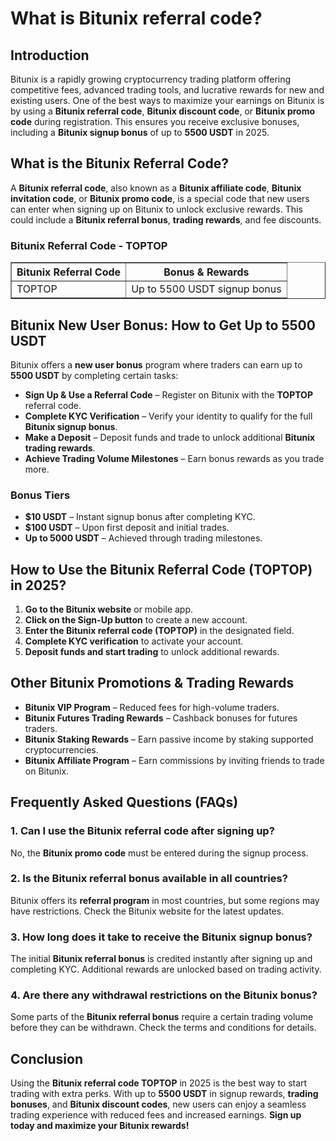 <h1>What is Bitunix referral code?</h1>
<h2>Introduction</h2>
<p>Bitunix is a rapidly growing cryptocurrency trading platform offering competitive fees, advanced trading tools, and lucrative rewards for new and existing users. One of the best ways to maximize your earnings on Bitunix is by using a <strong>Bitunix referral code</strong>, <strong>Bitunix discount code</strong>, or <strong>Bitunix promo code</strong> during registration. This ensures you receive exclusive bonuses, including a <strong>Bitunix signup bonus</strong> of up to <strong>5500 USDT</strong> in 2025.</p>

<h2>What is the Bitunix Referral Code?</h2>
<p>A <strong>Bitunix referral code</strong>, also known as a <strong>Bitunix affiliate code</strong>, <strong>Bitunix invitation code</strong>, or <strong>Bitunix promo code</strong>, is a special code that new users can enter when signing up on Bitunix to unlock exclusive rewards. This could include a <strong>Bitunix referral bonus</strong>, <strong>trading rewards</strong>, and fee discounts.</p>

<h3>Bitunix Referral Code - TOPTOP</h3>
<table border="1">
    <tr>
        <th>Bitunix Referral Code</th>
        <th>Bonus & Rewards</th>
    </tr>
    <tr>
        <td>TOPTOP</td>
        <td>Up to 5500 USDT signup bonus</td>
    </tr>
</table>

<h2>Bitunix New User Bonus: How to Get Up to 5500 USDT</h2>
<p>Bitunix offers a <strong>new user bonus</strong> program where traders can earn up to <strong>5500 USDT</strong> by completing certain tasks:</p>
<ul>
    <li><strong>Sign Up & Use a Referral Code</strong> – Register on Bitunix with the <strong>TOPTOP</strong> referral code.</li>
    <li><strong>Complete KYC Verification</strong> – Verify your identity to qualify for the full <strong>Bitunix signup bonus</strong>.</li>
    <li><strong>Make a Deposit</strong> – Deposit funds and trade to unlock additional <strong>Bitunix trading rewards</strong>.</li>
    <li><strong>Achieve Trading Volume Milestones</strong> – Earn bonus rewards as you trade more.</li>
</ul>

<h3>Bonus Tiers</h3>
<ul>
    <li><strong>$10 USDT</strong> – Instant signup bonus after completing KYC.</li>
    <li><strong>$100 USDT</strong> – Upon first deposit and initial trades.</li>
    <li><strong>Up to 5000 USDT</strong> – Achieved through trading milestones.</li>
</ul>

<h2>How to Use the Bitunix Referral Code (TOPTOP) in 2025?</h2>
<ol>
    <li><strong>Go to the Bitunix website</strong> or mobile app.</li>
    <li><strong>Click on the Sign-Up button</strong> to create a new account.</li>
    <li><strong>Enter the Bitunix referral code (TOPTOP)</strong> in the designated field.</li>
    <li><strong>Complete KYC verification</strong> to activate your account.</li>
    <li><strong>Deposit funds and start trading</strong> to unlock additional rewards.</li>
</ol>

<h2>Other Bitunix Promotions & Trading Rewards</h2>
<ul>
    <li><strong>Bitunix VIP Program</strong> – Reduced fees for high-volume traders.</li>
    <li><strong>Bitunix Futures Trading Rewards</strong> – Cashback bonuses for futures traders.</li>
    <li><strong>Bitunix Staking Rewards</strong> – Earn passive income by staking supported cryptocurrencies.</li>
    <li><strong>Bitunix Affiliate Program</strong> – Earn commissions by inviting friends to trade on Bitunix.</li>
</ul>

<h2>Frequently Asked Questions (FAQs)</h2>
<h3>1. Can I use the Bitunix referral code after signing up?</h3>
<p>No, the <strong>Bitunix promo code</strong> must be entered during the signup process.</p>

<h3>2. Is the Bitunix referral bonus available in all countries?</h3>
<p>Bitunix offers its <strong>referral program</strong> in most countries, but some regions may have restrictions. Check the Bitunix website for the latest updates.</p>

<h3>3. How long does it take to receive the Bitunix signup bonus?</h3>
<p>The initial <strong>Bitunix referral bonus</strong> is credited instantly after signing up and completing KYC. Additional rewards are unlocked based on trading activity.</p>

<h3>4. Are there any withdrawal restrictions on the Bitunix bonus?</h3>
<p>Some parts of the <strong>Bitunix referral bonus</strong> require a certain trading volume before they can be withdrawn. Check the terms and conditions for details.</p>

<h2>Conclusion</h2>
<p>Using the <strong>Bitunix referral code TOPTOP</strong> in 2025 is the best way to start trading with extra perks. With up to <strong>5500 USDT</strong> in signup rewards, <strong>trading bonuses</strong>, and <strong>Bitunix discount codes</strong>, new users can enjoy a seamless trading experience with reduced fees and increased earnings. <strong>Sign up today and maximize your Bitunix rewards!</strong></p>
